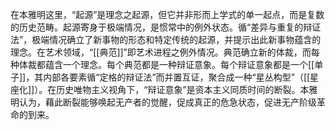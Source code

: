 在本雅明这里，“起源”是理念之起源，但它并非形而上学式的单一起点，而是复数的历史范畴。起源寄身于极端情况，是惯常中的例外状态。循“差异与重复的辩证法”，极端情况确立了新事物的形态和特定传统的起源，并提示出此新事物蕴含的理念。在艺术领域，“[[典范]]”即艺术进程之例外情况。典范确立新的体裁，而每种体裁都蕴含一个理念。每个典范都是一种辩证意象。每个辩证意象都是一个[[单子]]，其内部各要素循“定格的辩证法”而并置互证，聚合成一种“星丛构型”（[[星座化]]）。在历史唯物主义视角下，“辩证意象”是资本主义同质时间的断裂。本雅明认为，藉此断裂能够唤起无产者的觉醒，促成真正的危急状态，促进无产阶级革命的到来。